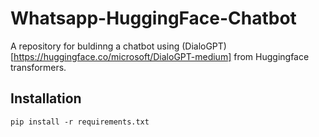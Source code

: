 # Whatsapp-HuggingFace-Chatbot
A repository for buldinng a chatbot using (DialoGPT)[https://huggingface.co/microsoft/DialoGPT-medium] from Huggingface transformers.

## Installation
`pip install -r requirements.txt` 
